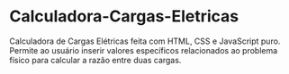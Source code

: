# Calculadora-Cargas-Eletricas
Calculadora de Cargas Elétricas feita com HTML, CSS e JavaScript puro. Permite ao usuário inserir valores específicos relacionados ao problema físico para calcular a razão entre duas cargas.
